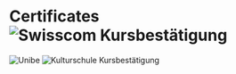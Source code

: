 # Certificates![Swisscom Kursbestätigung](https://user-images.githubusercontent.com/48059028/175098158-238d2f64-9ba2-444a-b4d4-6bbfb0f188cb.jpg)
![Unibe](https://user-images.githubusercontent.com/48059028/175098172-e4930612-b2f2-4247-8877-a1c56a0f36b5.jpg)
![Kulturschule Kursbestätigung](https://user-images.githubusercontent.com/48059028/175098184-a2a807c0-d066-4062-b481-f8583adf4abb.jpg)
